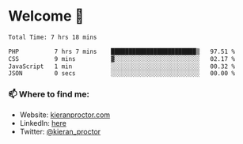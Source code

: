 # Welcome 🦘

<!--START_SECTION:waka-->

```txt
Total Time: 7 hrs 18 mins

PHP          7 hrs 7 mins    ████████████████████████▒   97.51 %
CSS          9 mins          ▓░░░░░░░░░░░░░░░░░░░░░░░░   02.17 %
JavaScript   1 min           ░░░░░░░░░░░░░░░░░░░░░░░░░   00.32 %
JSON         0 secs          ░░░░░░░░░░░░░░░░░░░░░░░░░   00.00 %
```

<!--END_SECTION:waka-->

### 📫 Where to find me:

-   Website: [kieranproctor.com](https://kieranproctor.com/)
-   LinkedIn: [here](https://www.linkedin.com/in/kieran-proctor-086b5a159/)
-   Twitter: [@kieran_proctor](https://twitter.com/kieran_proctor)
